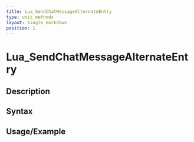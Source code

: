 ```yaml
---
title: Lua_SendChatMessageAlternateEntry
type: unit_methods
layout: single_markdown
position: 1
---
```


# Lua_SendChatMessageAlternateEntry

## Description

## Syntax

## Usage/Example


